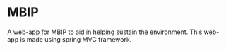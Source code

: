 # MBIP
A web-app for MBIP to aid in helping sustain the environment. This web-app is made using spring MVC framework.
